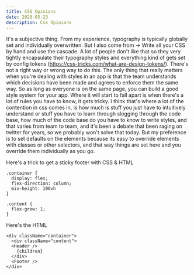 ```yaml
---
title: CSS Opinions
date: 2020-05-23
description: Css Opinions
---
```


It's a subjective thing. From my experience, typography is typically globally set and individually overwritten. But I also come from -> Write all your CSS by hand and use the cascade. A lot of people don't like that so they very tightly encapsulate their typography styles and everything kind of gets set by config tokens (https://css-tricks.com/what-are-design-tokens/). There's not a right way or wrong way to do this. The only thing that really matters when you're dealing with styles in an app is that the team understands which decisions have been made and agrees to enforce them the same way. So as long as everyone is on the same page, you can build a good style system for your app. Where it will start to fall apart is when there's a lot of rules you have to know, it gets tricky. I think that's where a lot of the contention in css comes in, is how much is stuff you just have to intuitively understand or stuff you have to learn through slogging through the code base, how much of the code base do you have to know to write styles, and that varies from team to team, and it's been a debate that been raging on twitter for years, so we probably won't solve that today. But my preference is to set defaults on the elements because its easy to override elements with classes or other selectors, and that way things are set here and you override them individually as you go.


Here's a trick to get a sticky footer with CSS & HTML
```
.container {
  display: flex;
  flex-direction: column;
  min-height: 100vh
}

.content {
  flex-grow: 1;
}
```

Here's the HTML
```
<div className="container">
  <div className="content">
  <Header />
    {children}
  </div>
  <Footer />
</div>

```
